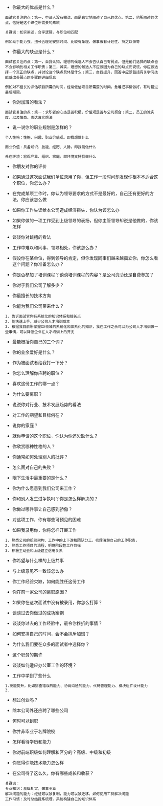 
* 你最大的优点是什么？
```
面试官关注的点：第一，申请人没有撒谎，而是真实地阐述了自己的优点。第二，他所阐述的优点，恰好是这个职位所需要的素质

关键词：如实阐述，合乎逻辑，与职位相匹配

例如动手能力强、擅长合理地安排时间、比较有条理、做事很有计划性、持之以恒等
```

* 你最大的缺点是什么？
```
面试官关注的点：第一，自我认知，理想的候选人不会否认自己有弱点，但是他们选择的缺点也不会影响到相关工作职责；第二，诚实，理想的候选人不应该因为自己的缺点而说谎，你应该选择一个真正的缺点，并讨论这个缺点具体是什么；第三，自我提升，回答中应该包括有关学习技能或改善弱点的步骤的详细信息

例如对不擅长的评估项目所需的时间，经常低估项目所需要的时间，急着把事情做好，有时错过最后期限。
```

* 你对加班的看法？
```
面试官关注的点：第一：求职者的心态是否积极，价值观是否与公司契合；第二，员工的诚实度，以及情商，表达真实想法
```

* 说一说你的职业规划是怎样的？
```
个人性格：性格、兴趣、职业价值观。即我想做什么

商业价值：具备知识、技能、经历、人脉。即我能做什么

外在环境：宏观产业、组织、家庭。即环境支持我做什么
```

* 你朋友对你的评价

* 如果通过这次面试我们单位录用了你，但工作一段时间却发现你根本不适合这个职位，你怎么办？

* 在完成某项工作时，你认为领导要求的方式不是最好的，自己还有更好的方法，你应该怎么做

* 如果你工作失误给本公司造成经济损失，你认为该怎么办

* 如果你做的一项工作受到上级领导的表扬，但你主管领导却说是他做的，你该怎样

* 谈谈你对跳槽的看法

* 工作中难以和同事、领导相处，你该怎么办？

* 假设你在某单位，得到领导的肯定，但你发现同事们越来越孤立你，你怎么看这个问题？你准备怎么办？

* 你是否参加了培训课程？谈谈培训课程的内容？是公司资助还是自费参加？

* 你对于我们公司了解多少？

* 你最擅长的技术方向

* 你能为我们公司带来什么？
```
1. 告诉面试官你有系统化的知识体系和擅长点
2. 能快速上手，减少公司人才培训成本
3. 根据我目前所掌握XX领域的系统化和体系化的知识，我在工作之余可以为公司人才培训做一些事情，可以降低企业在人才培训上的开支
```

* 最能概括你自己的三个词？

* 你的业余爱好是什么？

* 作为被面试者给我打一下分？

* 你怎么理解你应聘的职位？

* 喜欢这份工作的哪一点？

* 为什么要离职？

* 说说你对行业、技术发展趋势的看法

* 对工作的期望和目标何在？

* 说你的家庭？

* 就你申请的这个职位，你认为你还欠缺什么？

* 你欣赏哪种性格的人？

* 你通常如何处理别人的批评？

* 怎么面对自己的失败？

* 眼下生活中最重要的是什么？

* 你为什么愿意到我们公司来工作？

* 你和别人发生过争执吗？你是怎么样解决的？

* 你做过哪件事让自己感到骄傲？

* 对这项工作，你有哪些可预见的困难

* 如果我录用你，你将怎样开展工作
```
1. 熟悉公司的组织架构、工作中的上下游和团队分工，梳理清楚自己的工作职责，
2. 熟悉工作项目的流程，明确阶段性工作目标
3. 积极主动去和上级建立信用关系
```

* 你希望与什么样的上级共事

* 与上级意见不一致该怎么办

* 你工作经验欠缺，如何能胜任这份工作

* 你在前一家公司的离职原因？

* 如果你在这次面试中没有被录用，你怎么打算？

* 谈谈过去你做过的成功案例

* 谈谈你过去的工作经验中，最令你挫折的事情？

* 如何安排自己的时间，会不会排斥加班？

* 为什么我们要在众多的面试者中选择你？

* 这个职务的期许

* 谈谈如何适应办公室工作的环境？

* 工作中学到了些什么
```
1.技能提升，比如排查错误的能力、协调沟通的能力、代码管理能力、模块组件设计能力
2.

```

* 想过创业吗？

* 除本公司外还应聘了哪些公司

* 何时可以到职

* 你并非毕业于名牌院校

* 怎样看待学历和能力

* 你对前端职级如何理解和区分的？高级、中级和初级

* 你觉得你能技术能力怎么样

* 在公司待了这么久，你有哪些成长和收获？
```
关键词：
专业知识：基础扎实，做事专业
解决问题的能力：经验可以被复制，能力可以被迁移，如何使用工具解决问题
工作习惯：及时总结提炼梳理，系统构建自己的知识体系
```